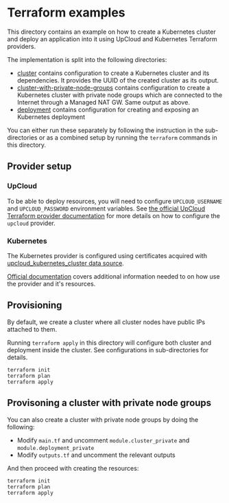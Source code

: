 # Terraform examples

This directory contains an example on how to create a Kubernetes cluster and deploy an application into it using UpCloud and Kubernetes Terraform providers.

The implementation is split into the following directories:

- [cluster](./cluster/) contains configuration to create a Kubernetes cluster and its dependencies. It provides the UUID of the created cluster as its output.
- [cluster-with-private-node-groups](./cluster-with-private-node-groups) contains configuration to create a Kubernetes cluster with private node groups which are connected to the Internet through a Managed NAT GW. Same output as above.
- [deployment](./deployment/) contains configuration for creating and exposing an Kubernetes deployment 

You can either run these separately by following the instruction in the sub-directories or as a combined setup by running the `terraform` commands in this directory.

## Provider setup

### UpCloud

To be able to deploy resources, you will need to configure `UPCLOUD_USERNAME` and `UPCLOUD_PASSWORD` environment variables. See [the official UpCloud Terraform provider documentation](https://registry.terraform.io/providers/UpCloudLtd/upcloud/latest/docs) for more details on how to configure the `upcloud` provider.

### Kubernetes

The Kubernetes provider is configured using certificates acquired with [upcloud_kubernetes_cluster data source](https://registry.terraform.io/providers/UpCloudLtd/upcloud/latest/docs/data-sources/kubernetes_cluster).

[Official documentation](https://registry.terraform.io/providers/hashicorp/kubernetes/latest/docs) covers additional information needed to on how use the provider and it's resources.

## Provisioning

By default, we create a cluster where all cluster nodes have public IPs attached to them.

Running `terraform apply` in this directory will configure both cluster and deployment inside the cluster. See configurations in sub-directories for details.

```shell
terraform init
terraform plan
terraform apply
```

## Provisoning a cluster with private node groups

You can also create a cluster with private node groups by doing the following:

- Modify `main.tf` and uncomment `module.cluster_private` and `module.deployment_private`
- Modify `outputs.tf` and uncomment the relevant outputs

And then proceed with creating the resources:

```shell
terraform init
terraform plan
terraform apply
```